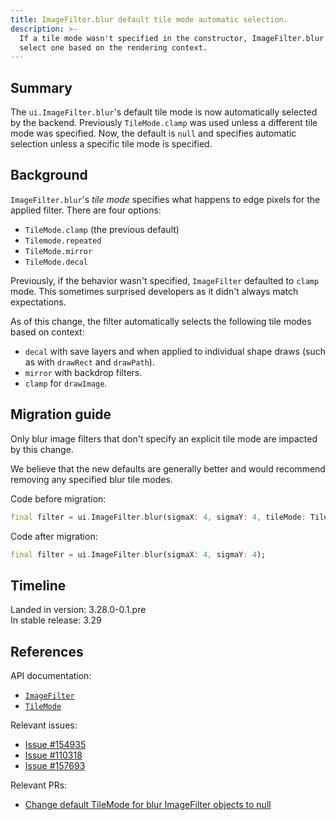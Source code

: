 ```yaml
---
title: ImageFilter.blur default tile mode automatic selection.
description: >-
  If a tile mode wasn't specified in the constructor, ImageFilter.blur will
  select one based on the rendering context.
---
```


## Summary

The `ui.ImageFilter.blur`'s default tile mode is
now automatically selected by the backend.
Previously `TileMode.clamp` was used unless a different tile mode was specified.
Now, the default is `null` and specifies automatic selection unless
a specific tile mode is specified.

## Background

`ImageFilter.blur`'s _tile mode_ specifies what happens to
edge pixels for the applied filter.
There are four options:

- `TileMode.clamp` (the previous default)
- `Tilemode.repeated`
- `TileMode.mirror`
- `TileMode.decal`

Previously, if the behavior wasn't specified,
`ImageFilter` defaulted to `clamp` mode.
This sometimes surprised developers as it didn't always match expectations.

As of this change, the filter automatically selects the
following tile modes based on context:

* `decal` with save layers and when applied to individual shape draws
          (such as with `drawRect` and `drawPath`).
* `mirror` with backdrop filters.
* `clamp` for `drawImage`.

## Migration guide

Only blur image filters that don't specify an explicit tile mode are
impacted by this change.

We believe that the new defaults are generally
better and would recommend removing any specified blur tile modes.

Code before migration:

```dart
final filter = ui.ImageFilter.blur(sigmaX: 4, sigmaY: 4, tileMode: TileMode.decal);
```

Code after migration:

```dart
final filter = ui.ImageFilter.blur(sigmaX: 4, sigmaY: 4);
```

## Timeline

Landed in version: 3.28.0-0.1.pre<br>
In stable release: 3.29

## References

API documentation:

* [`ImageFilter`][]
* [`TileMode`][]

Relevant issues:

* [Issue #154935][]
* [Issue #110318][]
* [Issue #157693][]

Relevant PRs:

* [Change default TileMode for blur ImageFilter objects to null][]

[`ImageFilter`]: {{site.api}}/flutter/dart-ui/ImageFilter-class.html
[`ImageFilter.blur`]: {{site.api}}/flutter/dart-ui/ImageFilter/ImageFilter.blur.html
[`TileMode`]: {{site.api}}/flutter/dart-ui/TileMode.html
[Issue #154935]: {{site.repo.flutter}}/issues/154935
[Issue #110318]: {{site.repo.flutter}}/issues/110318
[Issue #157693]: {{site.repo.flutter}}/issues/157693
[Change default TileMode for blur ImageFilter objects to null]: {{site.repo.engine}}/pull/55552
